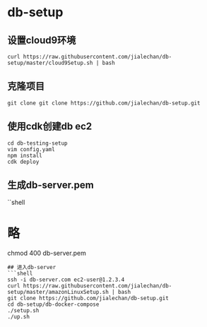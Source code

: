 # db-setup
## 设置cloud9环境
```shell
curl https://raw.githubusercontent.com/jialechan/db-setup/master/cloud9Setup.sh | bash
```
## 克隆项目
```shell
git clone git clone https://github.com/jialechan/db-setup.git
```
## 使用cdk创建db ec2
```shell
cd db-testing-setup
vim config.yaml
npm install
cdk deploy
```
## 生成db-server.pem
``shell
# 略
chmod 400 db-server.pem
```
## 进入db-server
```shell
ssh -i db-server.com ec2-user@1.2.3.4
curl https://raw.githubusercontent.com/jialechan/db-setup/master/amazonLinuxSetup.sh | bash
git clone https://github.com/jialechan/db-setup.git
cd db-setup/db-docker-compose
./setup.sh
./up.sh
```